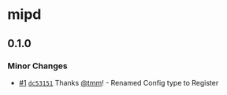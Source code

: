 # mipd

## 0.1.0

### Minor Changes

- [#1](https://github.com/wagmi-dev/mipd/pull/1) [`dc53151`](https://github.com/wagmi-dev/mipd/commit/dc53151b896ad30a070ce7ddd6da0c4ae97e4702) Thanks [@tmm](https://github.com/tmm)! - Renamed Config type to Register
